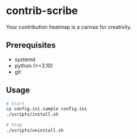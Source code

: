 # contrib-scribe
Your contribution heatmap is a canvas for creativity.

## Prerequisites
- systemd
- python (>=3.10)
- git

## Usage
```sh
# Start
cp config.ini.sample config.ini
./scripts/install.sh

# Stop
./scripts/uninstall.sh
```
